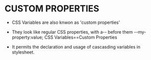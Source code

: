 # CUSTOM PROPERTIES
- CSS Variables are also knwon as 'custom properties'
- They look like regular CSS properties, with a-- before them 
        --my-property:value;
CSS Variables==Custom Properties

- It permits the declaration and usage of cascasding variables in stylesheet.
 